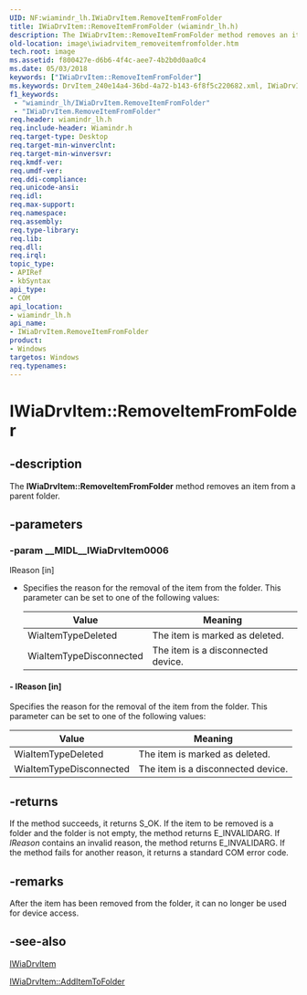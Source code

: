 ```yaml
---
UID: NF:wiamindr_lh.IWiaDrvItem.RemoveItemFromFolder
title: IWiaDrvItem::RemoveItemFromFolder (wiamindr_lh.h)
description: The IWiaDrvItem::RemoveItemFromFolder method removes an item from a parent folder.
old-location: image\iwiadrvitem_removeitemfromfolder.htm
tech.root: image
ms.assetid: f800427e-d6b6-4f4c-aee7-4b2b0d0aa0c4
ms.date: 05/03/2018
keywords: ["IWiaDrvItem::RemoveItemFromFolder"]
ms.keywords: DrvItem_240e14a4-36bd-4a72-b143-6f8f5c220682.xml, IWiaDrvItem interface [Imaging Devices],RemoveItemFromFolder method, IWiaDrvItem.RemoveItemFromFolder, IWiaDrvItem::RemoveItemFromFolder, RemoveItemFromFolder, RemoveItemFromFolder method [Imaging Devices], RemoveItemFromFolder method [Imaging Devices],IWiaDrvItem interface, image.iwiadrvitem_removeitemfromfolder, wiamindr_lh/IWiaDrvItem::RemoveItemFromFolder
f1_keywords:
 - "wiamindr_lh/IWiaDrvItem.RemoveItemFromFolder"
 - "IWiaDrvItem.RemoveItemFromFolder"
req.header: wiamindr_lh.h
req.include-header: Wiamindr.h
req.target-type: Desktop
req.target-min-winverclnt:
req.target-min-winversvr: 
req.kmdf-ver: 
req.umdf-ver: 
req.ddi-compliance: 
req.unicode-ansi: 
req.idl: 
req.max-support: 
req.namespace: 
req.assembly: 
req.type-library: 
req.lib: 
req.dll: 
req.irql: 
topic_type:
- APIRef
- kbSyntax
api_type:
- COM
api_location:
- wiamindr_lh.h
api_name:
- IWiaDrvItem.RemoveItemFromFolder
product:
- Windows
targetos: Windows
req.typenames: 
---
```


# IWiaDrvItem::RemoveItemFromFolder

## -description

The **IWiaDrvItem::RemoveItemFromFolder** method removes an item from a parent folder.

## -parameters

### -param __MIDL__IWiaDrvItem0006

lReason [in]

- Specifies the reason for the removal of the item from the folder. This parameter can be set to one of the following values:

  | Value | Meaning |
  | --- | --- |
  | WiaItemTypeDeleted | The item is marked as deleted. |
  | WiaItemTypeDisconnected | The item is a disconnected device. |

#### - lReason [in]

Specifies the reason for the removal of the item from the folder. This parameter can be set to one of the following values:

| Value | Meaning |
| --- | --- |
| WiaItemTypeDeleted | The item is marked as deleted. |
| WiaItemTypeDisconnected | The item is a disconnected device. |

## -returns

If the method succeeds, it returns S_OK. If the item to be removed is a folder and the folder is not empty, the method returns E_INVALIDARG. If *lReason* contains an invalid reason, the method returns E_INVALIDARG. If the method fails for another reason, it returns a standard COM error code.

## -remarks

After the item has been removed from the folder, it can no longer be used for device access.

## -see-also

[IWiaDrvItem](https://docs.microsoft.com/windows-hardware/drivers/ddi/wiamindr_lh/nn-wiamindr_lh-iwiadrvitem)

[IWiaDrvItem::AddItemToFolder](https://docs.microsoft.com/windows-hardware/drivers/ddi/wiamindr_lh/nf-wiamindr_lh-iwiadrvitem-additemtofolder)

